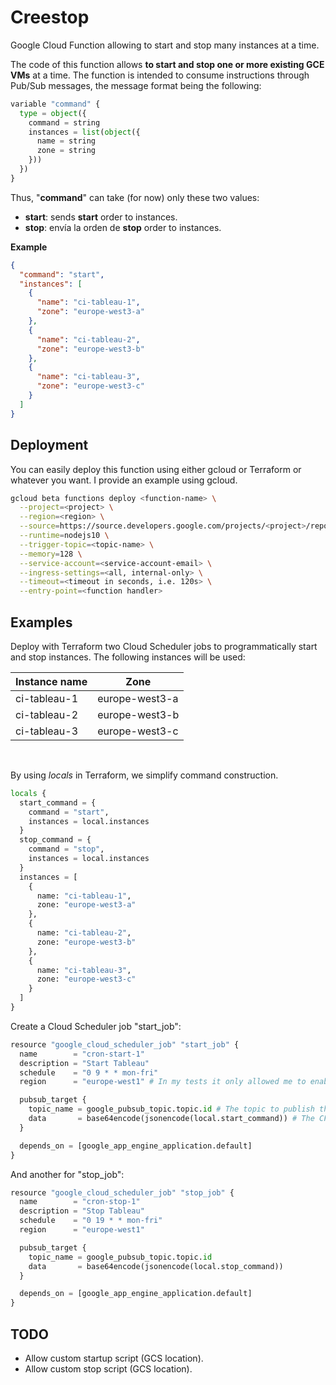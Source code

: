 # Creestop
Google Cloud Function allowing to start and stop many instances at a time.

The code of this function allows **to start and stop one or more existing GCE VMs** at a time. The function is intended to consume instructions through Pub/Sub messages, the message format being the following:

```python
variable "command" {
  type = object({
    command = string
    instances = list(object({
      name = string
      zone = string
    }))
  })
}
```

Thus, "**command**" can take (for now) only these two values:
- **start**: sends **start** order to instances.
- **stop**: envía la orden de **stop** order to instances.

**Example**

```json
{
  "command": "start",
  "instances": [
    {
      "name": "ci-tableau-1", 
      "zone": "europe-west3-a"
    }, 
    {
      "name": "ci-tableau-2", 
      "zone": "europe-west3-b"
    },
    {
      "name": "ci-tableau-3", 
      "zone": "europe-west3-c"
    }
  ]
}
```

## Deployment

You can easily deploy this function using either gcloud or Terraform or whatever you want. I provide an example using gcloud.

```bash
gcloud beta functions deploy <function-name> \
  --project=<project> \
  --region=<region> \
  --source=https://source.developers.google.com/projects/<project>/repos/<repo-name> \
  --runtime=nodejs10 \
  --trigger-topic=<topic-name> \
  --memory=128 \
  --service-account=<service-account-email> \
  --ingress-settings=<all, internal-only> \
  --timeout=<timeout in seconds, i.e. 120s> \
  --entry-point=<function handler>
```

## Examples

Deploy with Terraform two Cloud Scheduler jobs to programmatically start and stop instances. The following instances will be used:

|Instance name|Zone|
|----|----|
|ci-tableau-1|europe-west3-a| 
|ci-tableau-2|europe-west3-b| 
|ci-tableau-3|europe-west3-c| 
<br/>

By using *locals* in Terraform, we simplify command construction.

```python
locals {
  start_command = {
    command = "start",
    instances = local.instances
  }
  stop_command = {
    command = "stop",
    instances = local.instances
  }
  instances = [
    {
      name: "ci-tableau-1",
      zone: "europe-west3-a"
    },
    {
      name: "ci-tableau-2",
      zone: "europe-west3-b"
    },
    {
      name: "ci-tableau-3",
      zone: "europe-west3-c"
    }
  ]
}
```

Create a Cloud Scheduler job "start_job":

```python
resource "google_cloud_scheduler_job" "start_job" {
  name        = "cron-start-1"
  description = "Start Tableau"
  schedule    = "0 9 * * mon-fri"
  region      = "europe-west1" # In my tests it only allowed me to enable AppEngine in Europe West 1.

  pubsub_target {
    topic_name = google_pubsub_topic.topic.id # The topic to publish the message.
    data       = base64encode(jsonencode(local.start_command)) # The CF "eats" JSON.
  }

  depends_on = [google_app_engine_application.default]
}
```

And another for "stop_job":

```python
resource "google_cloud_scheduler_job" "stop_job" {
  name        = "cron-stop-1"
  description = "Stop Tableau"
  schedule    = "0 19 * * mon-fri"
  region      = "europe-west1"

  pubsub_target {
    topic_name = google_pubsub_topic.topic.id
    data       = base64encode(jsonencode(local.stop_command))
  }

  depends_on = [google_app_engine_application.default]
}
```

## TODO

- Allow custom startup script (GCS location).
- Allow custom stop script (GCS location).
